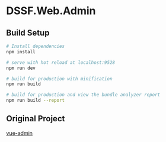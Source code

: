 # DSSF.Web.Admin

## Build Setup

``` bash
# Install dependencies
npm install

# serve with hot reload at localhost:9528
npm run dev

# build for production with minification
npm run build

# build for production and view the bundle analyzer report
npm run build --report
```

## Original Project
 [vue-admin](https://github.com/PanJiaChen/vueAdmin-template)
